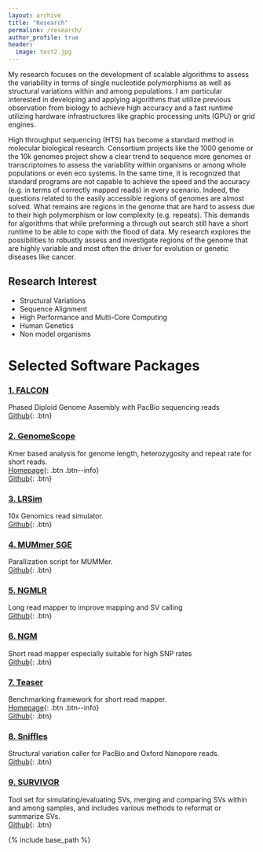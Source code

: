 ```yaml
---
layout: archive
title: "Research"
permalink: /research/
author_profile: true
header:
  image: test2.jpg
---
```



My research focuses on the development of scalable algorithms to assess the variability in terms of single nucleotide polymorphisms as well as structural variations within and among populations. I am particular interested in developing and applying algorithms that utilize previous observation from biology to achieve high accuracy and a fast runtime utilizing hardware infrastructures like graphic processing units (GPU) or grid engines. 

High throughput sequencing (HTS) has become a standard method in molecular biological research.  Consortium projects like the 1000 genome or the 10k genomes project show a clear trend to sequence more genomes or transcriptomes to assess the variability within organisms or among whole populations or even eco systems. In the same time, it is recognized that standard programs are not capable to achieve the speed and the accuracy (e.g. in terms of correctly mapped reads) in every scenario. Indeed, the questions related to the easily accessible regions of genomes are almost solved. What remains are regions in the genome that are hard to assess due to their high polymorphism or low complexity (e.g. repeats).  This demands for algorithms that while preforming a through out search still have a short runtime to be able to cope with the flood of data. My research explores the possibilities to robustly assess and investigate regions of the genome that are highly variable and most often the driver for evolution or genetic diseases like cancer. 


## Research Interest
 * Structural Variations
 * Sequence Alignment
 * High Performance and Multi-Core Computing
 * Human Genetics
 * Non model organisms


# Selected Software Packages


### [1. FALCON](https://github.com/PacificBiosciences/FALCON)
  Phased Diploid Genome Assembly with PacBio sequencing reads  
  [Github](https://github.com/PacificBiosciences/FALCON){: .btn}

### [2. GenomeScope](https://github.com/schatzlab/genomescope)   
  Kmer based analysis for genome length, heterozygosity and repeat rate for short reads.  
  [Homepage](http://qb.cshl.edu/genomescope/){: .btn .btn--info}  
  [Github](https://github.com/schatzlab/genomescope){: .btn} 

### [3. LRSim](https://github.com/aquaskyline/LRSIM) 
  10x Genomics read simulator.  
  [Github](https://github.com/aquaskyline/LRSIM){: .btn} 

### [4. MUMmer SGE](https://github.com/fritzsedlazeck/sge_mummer) 
  Parallization script for MUMMer.  
  [Github](https://github.com/fritzsedlazeck/sge_mummer){: .btn} 

### [5. NGMLR](https://github.com/philres/ngmlr) 
  Long read mapper to improve mapping and SV calling   
  [Github](https://github.com/philres/ngmlr){: .btn} 

### [6. NGM](https://github.com/Cibiv/NextGenMap) 
  Short read mapper especially suitable for high SNP rates  
  [Github](https://github.com/Cibiv/NextGenMap){: .btn} 

### [7. Teaser](http://teaser.cibiv.univie.ac.at/) 
  Benchmarking framework for short read mapper.  
  [Homepage](http://teaser.cibiv.univie.ac.at/){: .btn .btn--info}    
  [Github](https://github.com/cibiv/teaser/){: .btn} 

### [8. Sniffles](https://github.com/fritzsedlazeck/Sniffles) 
  Structural variation caller for PacBio and Oxford Nanopore reads.  
  [Github](https://github.com/fritzsedlazeck/Sniffles){: .btn} 

### [9. SURVIVOR](https://github.com/fritzsedlazeck/SURVIVOR) 
  Tool set for simulating/evaluating SVs, merging and comparing SVs within and among samples, and includes various methods to reformat or summarize SVs.  
  [Github](https://github.com/fritzsedlazeck/SURVIVOR){: .btn}

{% include base_path %}
